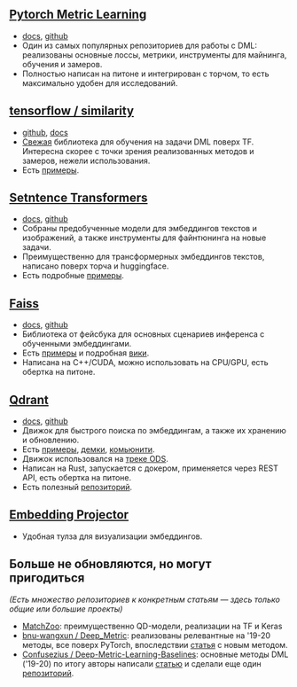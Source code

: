## [Pytorch Metric Learning](https://kevinmusgrave.github.io/pytorch-metric-learning/)
* [docs](https://kevinmusgrave.github.io/pytorch-metric-learning/), [github](https://github.com/KevinMusgrave/pytorch-metric-learning)
* Один из самых популярных репозиториев для работы с DML: реализованы основные лоссы, метрики, инструменты для майнинга, обучения и замеров.
* Полностью написан на питоне и интегрирован с торчом, то есть максимально удобен для исследований.

## [tensorflow / similarity](https://github.com/tensorflow/similarity)
* [github](https://github.com/tensorflow/similarity), [docs](https://github.com/tensorflow/similarity/tree/master/api)
* [Свежая](https://blog.tensorflow.org/2021/09/introducing-tensorflow-similarity.html) библиотека для обучения на задачи DML поверх TF. Интересна скорее с точки зрения реализованных методов и замеров, нежели использования.
* Есть [примеры](https://github.com/tensorflow/similarity/tree/master/examples).

## [Setntence Transformers](https://www.sbert.net/)
* [docs](https://www.sbert.net/), [github](https://github.com/UKPLab/sentence-transformers)
* Собраны предобученные модели для эмбеддингов текстов и изображений, а также инструменты для файнтюнинга на новые задачи.
* Преимущественно для трансформерных эмбеддингов текстов, написано поверх торча и huggingface.
* Есть подробные [примеры](https://www.sbert.net/docs/quickstart.html).

## [Faiss](https://faiss.ai/)
* [docs](https://faiss.ai/), [github](https://github.com/facebookresearch/faiss)
* Библиотека от фейсбука для основных сценариев инференса с обученными эмбеддингами.
* Есть [примеры](https://github.com/facebookresearch/faiss/wiki/Getting-started) и подробная [вики](https://github.com/facebookresearch/faiss/wiki/FAQ).
* Написана на C++/CUDA, можно использовать на CPU/GPU, есть обертка на питоне.

## [Qdrant](https://qdrant.tech/)
* [docs](https://qdrant.tech/documentation/), [github](https://github.com/qdrant/qdrant)
* Движок для быстрого поиска по эмбеддингам, а также их хранению и обновлению.
* Есть [примеры](https://blog.qdrant.tech/neural-search-tutorial-3f034ab13adc), [демки](https://demo.qdrant.tech/), [комьюнити](https://github.com/qdrant/qdrant#contacts).
* Движок использовался на [треке ODS](https://ods.ai/tracks/open-science-soc2021/competitions/metric-learning-hack-soc2021).
* Написан на Rust, запускается с докером, применяется через REST API, есть обертка на питоне.
* Есть полезный [репозиторий](https://github.com/qdrant/awesome-metric-learning).

## [Embedding Projector](https://projector.tensorflow.org/)
* Удобная тулза для визуализации эмбеддингов.

## Больше не обновляются, но могут пригодиться
*(Есть множество репозиториев к конкретным статьям — здесь только общие или большие проекты)*
* [MatchZoo](https://github.com/NTMC-Community/MatchZoo): преимущественно QD-модели, реализации на TF и Keras
* [bnu-wangxun / Deep_Metric](https://github.com/bnu-wangxun/Deep_Metric): реализованы релевантные на '19-20 методы, все поверх PyTorch, впоследствии [статья](https://arxiv.org/pdf/1912.06798.pdf) с новым методом.
* [Confusezius / Deep-Metric-Learning-Baselines](https://github.com/Confusezius/Deep-Metric-Learning-Baselines): основные методы DML ('19-20) по итогу авторы написали [статью](https://arxiv.org/abs/2002.08473) и сделали еще один [репозиторий](https://github.com/Confusezius/Revisiting_Deep_Metric_Learning_PyTorch).